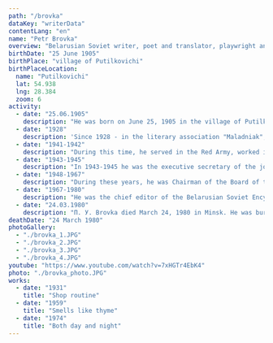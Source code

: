 ```yaml
---
path: "/brovka"
dataKey: "writerData"
contentLang: "en"
name: "Petr Brovka"
overview: "Belarusian Soviet writer, poet and translator, playwright and publicist. People's poet of the BSSR (1962). Academician of the BSSR Academy of Sciences (1966). Winner of the Lenin Prize (1962) and two Stalin prizes (1947, 1951). Member of the USSR Supreme Soviet since 1956. Member of the All-Union Communist Party of Bolsheviks (since 1940)."
birthDate: "25 June 1905"
birthPlace: "village of Putilkovichi"
birthPlaceLocation:
  name: "Putilkovichi"
  lat: 54.938
  lng: 28.384
  zoom: 6
activity:
  - date: "25.06.1905"
    description: "He was born on June 25, 1905 in the village of Putilkovichi (now Ushachsky district, Vitebsk region, Belarus) in a peasant family."
  - date: "1928"
    description: 'Since 1928 - in the literary association "Maladniak", later in the Belarusian Association of Proletarian Writers (BelAPP).'
  - date: "1941-1942"
    description: "During this time, he served in the Red Army, worked in the front and partisan press."
  - date: "1943-1945"
    description: "In 1943-1945 he was the executive secretary of the joint venture of the BSSR, the chief editor of the literary magazine 'Polymya'."
  - date: "1948-1967"
    description: "During these years, he was Chairman of the Board of the JV BSSR."
  - date: "1967-1980"
    description: "He was the chief editor of the Belarusian Soviet Encyclopedia (now the Belarusian Encyclopedia named after P. Brovka)."
  - date: "24.03.1980"
    description: "П. У. Brovka died March 24, 1980 in Minsk. He was buried in the Eastern cemetery."
deathDate: "24 March 1980"
photoGallery:
  - "./brovka_1.JPG"
  - "./brovka_2.JPG"
  - "./brovka_3.JPG"
  - "./brovka_4.JPG"
youtube: "https://www.youtube.com/watch?v=7xHGTr4EbK4"
photo: "./brovka_photo.JPG"
works:
  - date: "1931"
    title: "Shop routine"
  - date: "1959"
    title: "Smells like thyme"
  - date: "1974"
    title: "Both day and night"
---
```

